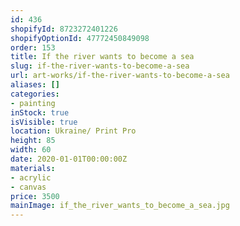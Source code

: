 ```yaml
---
id: 436
shopifyId: 8723272401226
shopifyOptionId: 47772450849098
order: 153
title: If the river wants to become a sea
slug: if-the-river-wants-to-become-a-sea
url: art-works/if-the-river-wants-to-become-a-sea
aliases: []
categories:
- painting
inStock: true
isVisible: true
location: Ukraine/ Print Pro
height: 85
width: 60
date: 2020-01-01T00:00:00Z
materials:
- acrylic
- canvas
price: 3500
mainImage: if_the_river_wants_to_become_a_sea.jpg
---
```

